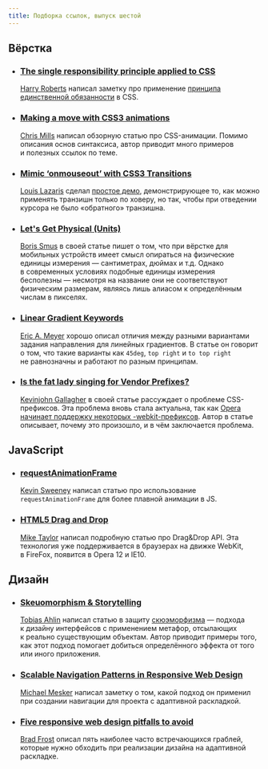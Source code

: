 ```yaml
---
title: Подборка ссылок, выпуск шестой
---
```


## Вёрстка

- ### [The single responsibility principle applied to CSS](http://csswizardry.com/2012/04/the-single-responsibility-principle-applied-to-css/)

    [Harry Roberts](https://twitter.com/csswizardry) написал заметку про применение [принципа единственной обязанности](http://ru.wikipedia.org/wiki/Принцип_единственной_обязанности) в CSS.

- ### [Making a move with CSS3 animations](http://dev.opera.com/articles/view/css3-animations/)

    [Chris Mills](https://twitter.com/chrisdavidmills) написал обзорную статью про CSS-анимации. Помимо описания основ синтаксиса, автор приводит много примеров и полезных ссылок по теме.

- ### [Mimic ‘onmouseout’ with CSS3 Transitions](http://www.impressivewebs.com/mimic-onmouseout-css3-transitions/)

    [Louis Lazaris](https://twitter.com/ImpressiveWebs) сделал [простое демо](http://www.impressivewebs.com/demo-files/mimic-mouseout-transitions/), демонстрирующее то, как можно применять транзишн только по ховеру, но так, чтобы при отведении курсора не было «обратного» транзишна.

- ### [Let's Get Physical (Units)](http://smus.com/physical-units/)

    [Boris Smus](https://twitter.com/borismus) в своей статье пишет о том, что при вёрстке для мобильных устройств имеет смысл опираться на физические единицы измерения — сантиметрах, дюймах и т.д. Однако в современных условиях подобные единицы измерения бесполезны — несмотря на название они не соответствуют физическим размерам, являясь лишь алиасом к определённым числам в пикселях.

- ### [Linear Gradient Keywords](http://meyerweb.com/eric/thoughts/2012/04/26/lineargradient-keywords/)

    [Eric A. Meyer](https://twitter.com/meyerweb) хорошо описал отличия между разными вариантами задания направления для линейных градиентов. В статье он говорит о том, что такие варианты как `45deg`, `top right` и `to top right` не равнозначны и работают по разным принципам.

- ### [Is the fat lady singing for Vendor Prefixes?](http://kevinjohngallagher.com/articles/opera-fat-lady-singing-prefixes/)

    [Kevinjohn Gallagher](https://twitter.com/kevinjohng) в своей статье рассуждает о проблеме CSS-префиксов. Эта проблема вновь стала актуальна, так как [Opera начинает поддержку некоторых -webkit-префиксов](http://www.netmagazine.com/news/opera-confirms-webkit-prefix-usage-121923). Автор в статье описывает, почему это произошло, и в чём заключается проблема.

## JavaScript 

- ### [requestAnimationFrame](http://creativejs.com/resources/requestanimationframe/)

    [Kevin Sweeney](https://twitter.com/restlessdesign) написал статью про использование `requestAnimationFrame` для более плавной анимации в JS.

- ### [HTML5 Drag and Drop](http://dev.opera.com/articles/view/drag-and-drop/)

    [Mike Taylor](https://twitter.com/miketaylr) написал подробную статью про Drag&Drop API. Эта технология уже поддерживается в браузерах на движке WebKit, в FireFox, появится в Opera 12 и IE10.

## Дизайн

- ### [Skeuomorphism & Storytelling](http://tobiasahlin.com/blog/skeumorphism-and-storytelling/)

    [Tobias Ahlin](https://twitter.com/tobiasahlin) написал статью в защиту [скюэморфизма](http://en.wikipedia.org/wiki/Skeuomorph#Digital_skeuomorphs) — подхода к дизайну интерфейсов с применением метафор, отсылающих к реально существующим объектам. Автор приводит примеры того, как этот подход помогает добиться определённого эффекта от того или иного приложения.

- ### [Scalable Navigation Patterns in Responsive Web Design](http://www.palantir.net/blog/scalable-navigation-patterns-responsive-web-design)

    [Michael Mesker](https://twitter.com/meskermichael) написал заметку о том, какой подход он применил при создании навигации для проекта с адаптивной раскладкой.

- ### [Five responsive web design pitfalls to avoid](http://www.netmagazine.com/features/five-responsive-web-design-pitfalls-avoid)

    [Brad Frost](https://twitter.com/brad_frost) описал пять наиболее часто встречающихся граблей, которые нужно обходить при реализации дизайна на адаптивной раскладке.
